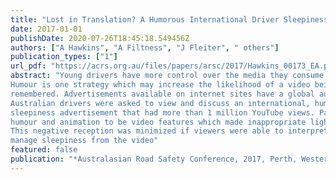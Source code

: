 ```yaml
---
title: "Lost in Translation? A Humorous International Driver Sleepiness Advertisement Viewed by Australian Young Drivers"
date: 2017-01-01
publishDate: 2020-07-26T18:45:18.549456Z
authors: ["A Hawkins", "A Filtness", "J Fleiter", " others"]
publication_types: ["1"]
url_pdf: "https://acrs.org.au/files/papers/arsc/2017/Hawkins_00173_EA.pdf"
abstract: "Young drivers have more control over the media they consume than previous generations.
Humour is one strategy which may increase the likelihood of a video being watched and
remembered. Advertisements available on internet sites have a global audience. Ten young,
Australian drivers were asked to view and discuss an international, humorous, animated driver
sleepiness advertisement that had more than 1 million YouTube views. Participants reported
humour and animation to be video features which made inappropriate light of a serious topic.
This negative reception was minimized if viewers were able to interpret actions of how to
manage sleepiness from the video"
featured: false
publication: "*Australasian Road Safety Conference, 2017, Perth, Western Australia, Australia*"
---
```


